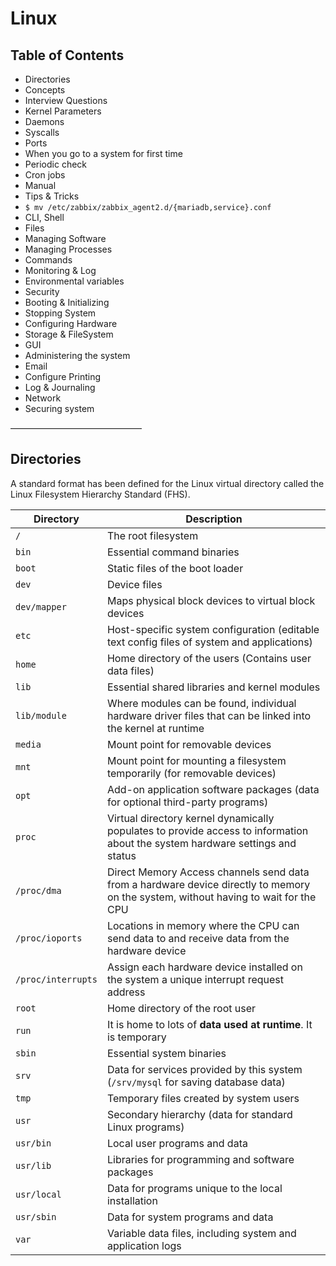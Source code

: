 
# Linux

## Table of Contents

- Directories
- Concepts
- Interview Questions
- Kernel Parameters
- Daemons
- Syscalls
- Ports
- When you go to a system for first time
- Periodic check
- Cron jobs
- Manual
- Tips & Tricks
- `$ mv /etc/zabbix/zabbix_agent2.d/{mariadb,service}.conf`
- CLI, Shell
- Files
- Managing Software
- Managing Processes
- Commands
- Monitoring & Log
- Environmental variables
- Security
- Booting & Initializing
- Stopping System
- Configuring Hardware
- Storage & FileSystem
- GUI
- Administering the system
- Email
- Configure Printing
- Log & Journaling
- Network
- Securing system

———————————————

## Directories

A standard format has been defined for the Linux virtual directory called the Linux Filesystem Hierarchy Standard (FHS).

| Directory        | Description |
|-----------------|-------------|
| `/`             | The root filesystem |
| `bin`          | Essential command binaries |
| `boot`         | Static files of the boot loader |
| `dev`          | Device files |
| `dev/mapper`   | Maps physical block devices to virtual block devices |
| `etc`          | Host-specific system configuration (editable text config files of system and applications) |
| `home`         | Home directory of the users (Contains user data files) |
| `lib`          | Essential shared libraries and kernel modules |
| `lib/module`   | Where modules can be found, individual hardware driver files that can be linked into the kernel at runtime |
| `media`        | Mount point for removable devices |
| `mnt`          | Mount point for mounting a filesystem temporarily (for removable devices) |
| `opt`          | Add-on application software packages (data for optional third-party programs) |
| `proc`         | Virtual directory kernel dynamically populates to provide access to information about the system hardware settings and status |
| `/proc/dma`    | Direct Memory Access channels send data from a hardware device directly to memory on the system, without having to wait for the CPU |
| `/proc/ioports` | Locations in memory where the CPU can send data to and receive data from the hardware device |
| `/proc/interrupts` | Assign each hardware device installed on the system a unique interrupt request address |
| `root`         | Home directory of the root user |
| `run`          | It is home to lots of **data used at runtime**. It is temporary |
| `sbin`         | Essential system binaries |
| `srv`          | Data for services provided by this system (`/srv/mysql` for saving database data) |
| `tmp`          | Temporary files created by system users |
| `usr`          | Secondary hierarchy (data for standard Linux programs) |
| `usr/bin`      | Local user programs and data |
| `usr/lib`      | Libraries for programming and software packages |
| `usr/local`    | Data for programs unique to the local installation |
| `usr/sbin`     | Data for system programs and data |
| `var`          | Variable data files, including system and application logs |